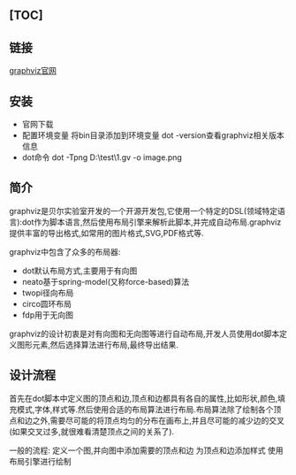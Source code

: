 [TOC]
---

## 链接
[graphviz官网](http://www.graphviz.org/)

## 安装
- 官网下载
- 配置环境变量
    将bin目录添加到环境变量
    dot -version查看graphviz相关版本信息
- dot命令
    dot -Tpng D:\test\1.gv -o image.png

## 简介
graphviz是贝尔实验室开发的一个开源开发包,它使用一个特定的DSL(领域特定语言):dot作为脚本语言,然后使用布局引擎来解析此脚本,并完成自动布局.graphviz提供丰富的导出格式,如常用的图片格式,SVG,PDF格式等.

graphviz中包含了众多的布局器:
- dot默认布局方式,主要用于有向图
- neato基于spring-model(又称force-based)算法
- twopi径向布局
- circo圆环布局
- fdp用于无向图

graphviz的设计初衷是对有向图和无向图等进行自动布局,开发人员使用dot脚本定义图形元素,然后选择算法进行布局,最终导出结果.

## 设计流程
首先在dot脚本中定义图的顶点和边,顶点和边都具有各自的属性,比如形状,颜色,填充模式,字体,样式等.然后使用合适的布局算法进行布局.布局算法除了绘制各个顶点和边之外,需要尽可能的将顶点均匀的分布在画布上,并且尽可能的减少边的交叉(如果交叉过多,就很难看清楚顶点之间的关系了).

一般的流程:
    定义一个图,并向图中添加需要的顶点和边
    为顶点和边添加样式
    使用布局引擎进行绘制
